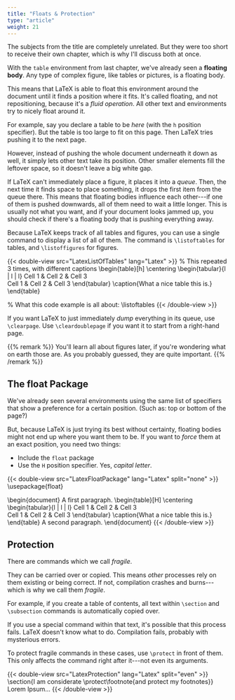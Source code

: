 ```yaml
---
title: "Floats & Protection"
type: "article"
weight: 21
---
```


The subjects from the title are completely unrelated. But they were too short to receive their own chapter, which is why I'll discuss both at once.

With the `table` environment from last chapter, we've already seen a **floating body**. Any type of complex figure, like tables or pictures, is a floating body. 

This means that LaTeX is able to float this environment around the document until it finds a position where it fits. It's called floating, and not repositioning, because it's a _fluid operation_. All other text and environments try to nicely float around it. 

For example, say you declare a table to be *here* (with the `h` position specifier). But the table is too large to fit on this page. Then LaTeX tries pushing it to the next page. 

However, instead of pushing the whole document underneath it down as well, it simply lets other text take its position. Other smaller elements fill the leftover space, so it doesn't leave a big white gap.

If LaTeX can't immediately place a figure, it places it into a *queue*. Then, the next time it finds space to place something, it drops the first item from the queue there. This means that floating bodies influence each other---if one of them is pushed downwards, all of them need to wait a little longer. This is usually not what you want, and if your document looks jammed up, you should check if there's a floating body that is pushing everything away.

Because LaTeX keeps track of all tables and figures, you can use a single command to display a list of all of them. The command is `\listoftables` for tables, and `\listoffigures` for figures.

{{< double-view src="LatexListOfTables" lang="Latex" >}}
% This repeated 3 times, with different captions
\begin{table}[h]
    \centering
    \begin{tabular}{l | l | l}
        Cell 1 & Cell 2 & Cell 3 \
        Cell 1 & Cell 2 & Cell 3
    \end{tabular}
    \caption{What a nice table this is.}
\end{table}

% What this code example is all about:
\listoftables
{{< /double-view >}}

If you want LaTeX to just immediately _dump_ everything in its queue, use `\clearpage`. Use `\cleardoublepage` if you want it to start from a right-hand page.

{{% remark %}}
You'll learn all about figures later, if you're wondering what on earth those are. As you probably guessed, they are quite important.
{{% /remark %}}

## The float Package

We've already seen several environments using the same list of specifiers that show a preference for a certain position. (Such as: top or bottom of the page?)

But, because LaTeX is just trying its best without certainty, floating bodies might not end up where you want them to be. If you want to *force* them at an exact position, you need two things: 

* Include the `float` package
* Use the `H` position specifier. Yes, _capital letter_.

{{< double-view src="LatexFloatPackage" lang="Latex" split="none" >}}
\usepackage{float}

\begin{document} A first paragraph.
    \begin{table}[H]
        \centering
        \begin{tabular}{l | l | l}
            Cell 1 & Cell 2 & Cell 3 \
            Cell 1 & Cell 2 & Cell 3
        \end{tabular}
        \caption{What a nice table this is.}
    \end{table} A second paragraph.
\end{document}
{{< /double-view >}}

## Protection

There are commands which we call *fragile*. 

They can be carried over or copied. This means _other_ processes rely on them existing or being correct. If not, compilation crashes and burns---which is why we call them *fragile*.

For example, if you create a table of contents, all text within `\section` and `\subsection` commands is automatically copied over. 

If you use a special command within that text, it's possible that this process fails. LaTeX doesn't know what to do. Compilation fails, probably with mysterious errors. 

To protect fragile commands in these cases, use `\protect` in front of them. This only affects the command right after it---not even its arguments.

{{< double-view src="LatexProtection" lang="Latex" split="even" >}}
\section{I am considerate \protect\footnote{and protect my footnotes}} 
Lorem Ipsum...
{{< /double-view >}}